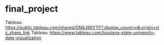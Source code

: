 # final_project
Tableau: https://public.tableau.com/shared/GN6J9SYTF?:display_count=n&:origin=viz_share_link 
Tableau: https://www.tableau.com/lousiana-state-university-data-visualization
